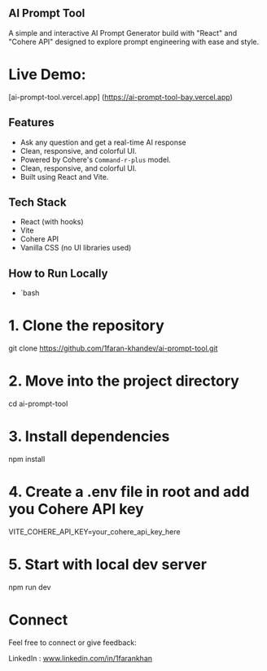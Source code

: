 ## AI Prompt Tool

A simple and interactive AI Prompt Generator build with "React" and "Cohere API" designed to explore prompt engineering with ease and style.

# Live Demo: 

[ai-prompt-tool.vercel.app] (https://ai-prompt-tool-bay.vercel.app)

## Features

- Ask any question and get a real-time AI response
- Clean, responsive, and colorful UI.
- Powered by Cohere's `Command-r-plus` model.
- Clean, responsive, and colorful UI.
- Built using React and Vite.

## Tech Stack

- React (with hooks)
- Vite 
- Cohere API
- Vanilla CSS (no UI libraries used)

## How to Run Locally

- `bash

# 1. Clone the repository 

git clone https://github.com/1faran-khandev/ai-prompt-tool.git

# 2. Move into the project directory

cd ai-prompt-tool

# 3. Install dependencies

npm install

# 4. Create a .env file in root and add you Cohere API key

VITE_COHERE_API_KEY=your_cohere_api_key_here 

# 5. Start with local dev server

npm run dev


# Connect
Feel free to connect or give feedback:

LinkedIn : www.linkedin.com/in/1farankhan



